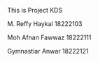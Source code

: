 This is Project KDS

M. Reffy Haykal      18222103

Moh Afnan Fawwaz     18222111

Gymnastiar Anwar     18222121
